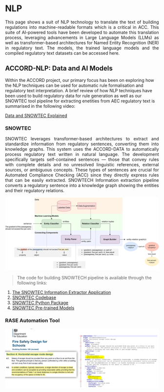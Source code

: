 # NLP

<p style='text-align: justify;'> This page shows a suit of NLP technology to translate the text of building regulations into machine-readable formats which is a critical in ACC. This suite of AI-powered tools have been developed to automate this translation process, leveraging advancements in Large Language Models (LLMs) as well as transformer-based architectures for Named Entity Recognition (NER) in regulatory text. The models, the trained language models and the compiled regulatory text datasets can be accessed here.</p>

## ACCORD-NLP: Data and AI Models

Within the ACCORD project, our primary focus has been on  exploring how the NLP techniques can be used for automatic rule formalisation and regulatory text interpretation. A brief review of how NLP techniques have been used to build regulatory data for rule generation as well as our SNOWTEC tool pipeline for extracting enetities from AEC regulatory text is summarised in the following video:

[Data and SNOWTEC Explained](https://tinyurl.com/2s3c24jd)

### SNOWTEC

<p style='text-align: justify;'> SNOWTEC leverages transformer-based architectures to extract and standardize information from regulatory sentences, converting them into knowledge graphs. This system uses the ACCORD-DATA to automatically process regulatory text written in natural language. The development specifically targets self-contained sentences — those that convey rules with complete details and no unresolved linguistic references, external sources, or ambiguous concepts. These types of sentences are crucial for Automated Compliance Checking (ACC) since they directly express rules that can be easily extracted.
SNOWTECH Information extraction pipeline converts a regulatory sentence into a knowledge graph showing the entities and their regulatory relations. </p>

![](./Snowtec.png)
 
> The code for building SNOWTECH pipeline is available through the following links:

1.	[The SNOWTEC Information Extractor Application](https://huggingface.co/spaces/ACCORD-NLP/information-extractor) 
2.	[SNOWTEC Codebase](https://github.com/Accord-Project/accord-nlp)
3.	[SNOWTEC Python Package](https://pypi.org/project/accord-nlp/)
4.	[SNOWTEC Pre-trained Models](https://huggingface.co/ACCORD-NLP)


### RASE Automation Tool

![](./text-to-yaml.png)
